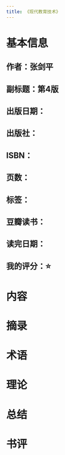 ```yaml
---
title: 《现代教育技术》
---
```


# 基本信息
## 作者：张剑平
## 副标题：第4版
## 出版日期：
## 出版社：
## ISBN：
## 页数：
## 标签：
## 豆瓣读书：
## 读完日期：
## 我的评分：⭐️
# 内容
# 摘录
# 术语
# 理论
# 总结
# 书评
